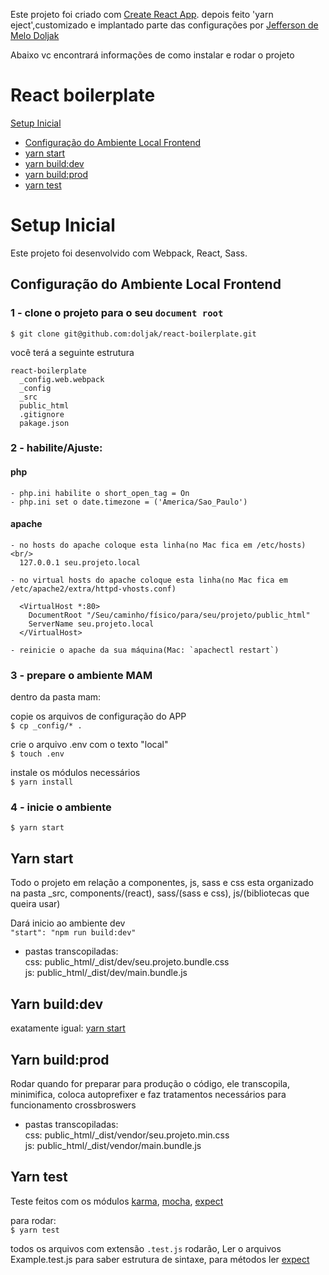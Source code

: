 Este projeto foi criado com [Create React App](https://github.com/facebookincubator/create-react-app).
depois feito 'yarn eject',customizado e implantado parte das configurações por [Jefferson de Melo Doljak](https://github.com/doljak) 

Abaixo vc encontrará informações de como instalar e rodar o projeto<br/>

# React boilerplate

[Setup Inicial](#setup-inicial)
  - [Configuração do Ambiente Local Frontend](#configuracao-ambiente-local-frontend)
  - [yarn start](#yarn-start)
  - [yarn build:dev](#yarn-build-dev)
  - [yarn build:prod](#yarn-build-prod)
  - [yarn test](#yarn-test)



# Setup Inicial

Este projeto foi desenvolvido com Webpack, React, Sass.

## Configuração do Ambiente Local Frontend

### 1 - clone o projeto para o seu `document root`
  `$ git clone git@github.com:doljak/react-boilerplate.git`

  você terá a seguinte estrutura
  ```
  react-boilerplate 
    _config.web.webpack
    _config
    _src
    public_html
    .gitignore
    pakage.json

  ```
### 2 - habilite/Ajuste:
  #### php
    - php.ini habilite o short_open_tag = On
    - php.ini set o date.timezone = ('America/Sao_Paulo')

  #### apache  
    - no hosts do apache coloque esta linha(no Mac fica em /etc/hosts)<br/>
      127.0.0.1 seu.projeto.local

    - no virtual hosts do apache coloque esta linha(no Mac fica em /etc/apache2/extra/httpd-vhosts.conf)
      
      <VirtualHost *:80>
        DocumentRoot "/Seu/caminho/físico/para/seu/projeto/public_html"
        ServerName seu.projeto.local
      </VirtualHost>
      
    - reinicie o apache da sua máquina(Mac: `apachectl restart`)

### 3 - prepare o ambiente MAM
  dentro da pasta mam:<br/>

  copie os arquivos de configuração do APP<br/>
  `$ cp _config/* .`

  crie o arquivo .env com o texto "local"<br/>
  `$ touch .env`

  instale os módulos necessários<br/>
  `$ yarn install`

### 4 - inicie o ambiente<br/>
  `$ yarn start`

## Yarn start
  
  Todo o projeto em relação a componentes, js, sass e css esta organizado na pasta _src, components/(react), sass/(sass e css), js/(bibliotecas que queira usar)
  
  Dará inicio ao ambiente dev<br/>
  `"start": "npm run build:dev"`

  - pastas transcopiladas:<br/>
    css: public_html/_dist/dev/seu.projeto.bundle.css<br/>
    js:  public_html/_dist/dev/main.bundle.js

## Yarn build:dev
  
  exatamente igual:
  [yarn start](#yarn-start)

## Yarn build:prod

  Rodar quando for preparar para produção o código, ele transcopila, minimifica, coloca autoprefixer e faz tratamentos necessários para funcionamento crossbroswers
  
   - pastas transcopiladas:<br/>
    css: public_html/_dist/vendor/seu.projeto.min.css<br/>
    js:  public_html/_dist/vendor/main.bundle.js

## Yarn test

  Teste feitos com os módulos [karma](https://karma-runner.github.io/1.0/index.html), [mocha](https://mochajs.org/), [expect](https://github.com/mjackson/expect)

  para rodar:<br/>
  `$ yarn test`

  todos os arquivos com extensão `.test.js` rodarão, Ler o arquivos Example.test.js para saber estrutura de sintaxe, para métodos ler [expect](https://github.com/mjackson/expect)




